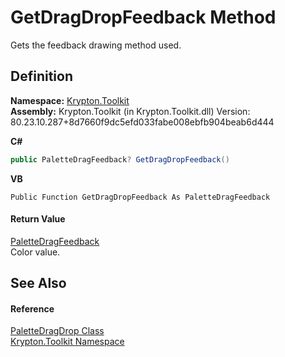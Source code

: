 # GetDragDropFeedback Method


Gets the feedback drawing method used.



## Definition
**Namespace:** <a href="79d2eac2-21f4-54ff-7552-b20c33c30600.md">Krypton.Toolkit</a>  
**Assembly:** Krypton.Toolkit (in Krypton.Toolkit.dll) Version: 80.23.10.287+8d7660f9dc5efd033fabe008ebfb904beab6d444

**C#**
``` C#
public PaletteDragFeedback? GetDragDropFeedback()
```
**VB**
``` VB
Public Function GetDragDropFeedback As PaletteDragFeedback
```



#### Return Value
<a href="9f511e51-6b63-a2b7-0cb7-fd7fe3a274a4.md">PaletteDragFeedback</a>  
Color value.

## See Also


#### Reference
<a href="dd30f027-b08b-0661-dad5-b21cc4950dbd.md">PaletteDragDrop Class</a>  
<a href="79d2eac2-21f4-54ff-7552-b20c33c30600.md">Krypton.Toolkit Namespace</a>  
